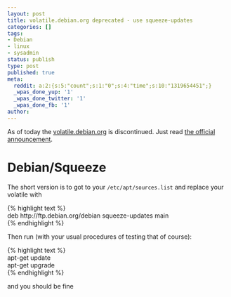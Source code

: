```yaml
---
layout: post
title: volatile.debian.org deprecated - use squeeze-updates
categories: []
tags:
- Debian
- linux
- sysadmin
status: publish
type: post
published: true
meta:
  reddit: a:2:{s:5:"count";s:1:"0";s:4:"time";s:10:"1319654451";}
  _wpas_done_yup: '1'
  _wpas_done_twitter: '1'
  _wpas_done_fb: '1'
author: 
---
```

<p>As of today the <a title="The debian-volatile Project" href="http://www.debian.org/volatile/">volatile.debian.org</a> is discontinued. Just read <a title="[VUA 76-1] volatile replaced by new updates suite" href="http://lists.debian.org/debian-volatile-announce/2011/msg00000.html">the official announcement</a>.</p>
<h1>Debian/Squeeze</h1>
<p>The short version is to got to your <code style="display:inline-block;">/etc/apt/sources.list</code> and replace your volatile with</p>
<p>{% highlight text %}<br />
deb http://ftp.debian.org/debian squeeze-updates main<br />
{% endhighlight %}</p>
<p>Then run (with your usual procedures of testing that of course):</p>
<p>{% highlight text %}<br />
apt-get update<br />
apt-get upgrade<br />
{% endhighlight %}</p>
<p>and you should be fine</p>
